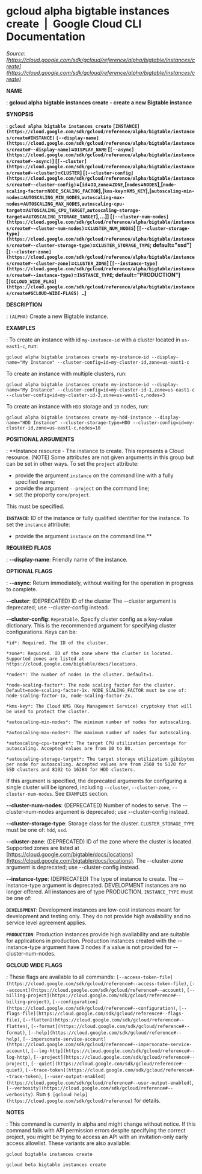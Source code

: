 # gcloud alpha bigtable instances create  |  Google Cloud CLI Documentation

*Source: [https://cloud.google.com/sdk/gcloud/reference/alpha/bigtable/instances/create](https://cloud.google.com/sdk/gcloud/reference/alpha/bigtable/instances/create)*

**NAME**

: **gcloud alpha bigtable instances create - create a new Bigtable instance**

**SYNOPSIS**

: **`gcloud alpha bigtable instances create` `[INSTANCE](https://cloud.google.com/sdk/gcloud/reference/alpha/bigtable/instances/create#INSTANCE)` `[--display-name](https://cloud.google.com/sdk/gcloud/reference/alpha/bigtable/instances/create#--display-name)`=`DISPLAY_NAME` [`[--async](https://cloud.google.com/sdk/gcloud/reference/alpha/bigtable/instances/create#--async)`] [`[--cluster](https://cloud.google.com/sdk/gcloud/reference/alpha/bigtable/instances/create#--cluster)`=`CLUSTER`] [`[--cluster-config](https://cloud.google.com/sdk/gcloud/reference/alpha/bigtable/instances/create#--cluster-config)`=[`id`=`ID`,`zone`=`ZONE`,[`nodes`=`NODES`],[`node-scaling-factor`=`NODE_SCALING_FACTOR`],[`kms-key`=`KMS_KEY`],[`autoscaling-min-nodes`=`AUTOSCALING_MIN_NODES`,`autoscaling-max-nodes`=`AUTOSCALING_MAX_NODES`,`autoscaling-cpu-target`=`AUTOSCALING_CPU_TARGET`,`autoscaling-storage-target`=`AUTOSCALING_STORAGE_TARGET`],…]] [`[--cluster-num-nodes](https://cloud.google.com/sdk/gcloud/reference/alpha/bigtable/instances/create#--cluster-num-nodes)`=`CLUSTER_NUM_NODES`] [`[--cluster-storage-type](https://cloud.google.com/sdk/gcloud/reference/alpha/bigtable/instances/create#--cluster-storage-type)`=`CLUSTER_STORAGE_TYPE`; default="ssd"] [`[--cluster-zone](https://cloud.google.com/sdk/gcloud/reference/alpha/bigtable/instances/create#--cluster-zone)`=`CLUSTER_ZONE`] [`[--instance-type](https://cloud.google.com/sdk/gcloud/reference/alpha/bigtable/instances/create#--instance-type)`=`INSTANCE_TYPE`; default="PRODUCTION"] [`[GCLOUD_WIDE_FLAG](https://cloud.google.com/sdk/gcloud/reference/alpha/bigtable/instances/create#GCLOUD-WIDE-FLAGS) …`]**

**DESCRIPTION**

: `(ALPHA)` Create a new Bigtable instance.

**EXAMPLES**

: To create an instance with id `my-instance-id` with a cluster located
in `us-east1-c`, run:

```
gcloud alpha bigtable instances create my-instance-id --display-name="My Instance" --cluster-config=id=my-cluster-id,zone=us-east1-c
```

To create an instance with multiple clusters, run:

```
gcloud alpha bigtable instances create my-instance-id --display-name="My Instance" --cluster-config=id=my-cluster-id-1,zone=us-east1-c --cluster-config=id=my-cluster-id-2,zone=us-west1-c,nodes=3
```

To create an instance with `HDD` storage and `10` nodes,
run:

```
gcloud alpha bigtable instances create my-hdd-instance --display-name="HDD Instance" --cluster-storage-type=HDD --cluster-config=id=my-cluster-id,zone=us-east1-c,nodes=10
```

**POSITIONAL ARGUMENTS**

: **Instance resource - The instance to create. This represents a Cloud resource.
(NOTE) Some attributes are not given arguments in this group but can be set in
other ways.
To set the `project` attribute:

- provide the argument `instance` on the command line with a fully
specified name;
- provide the argument `--project` on the command line;
- set the property `core/project`.

This must be specified.

**`INSTANCE`**:
ID of the instance or fully qualified identifier for the instance.
To set the `instance` attribute:

- provide the argument `instance` on the command line.**

**REQUIRED FLAGS**

: **--display-name**:
Friendly name of the instance.

**OPTIONAL FLAGS**

: **--async**:
Return immediately, without waiting for the operation in progress to complete.

**--cluster**:
(DEPRECATED) ID of the cluster
The --cluster argument is deprecated; use --cluster-config instead.

**--cluster-config**:
`Repeatable`. Specify cluster config as a key-value dictionary.
This is the recommended argument for specifying cluster configurations.
Keys can be:

```
*id*: Required. The ID of the cluster.
```

```
*zone*: Required. ID of the zone where the cluster is located. Supported zones are listed at https://cloud.google.com/bigtable/docs/locations.
```

```
*nodes*: The number of nodes in the cluster. Default=1.
```

```
*node-scaling-factor*: The node scaling factor for the cluster. Default=node-scaling-factor-1x. NODE_SCALING_FACTOR must be one of: node-scaling-factor-1x, node-scaling-factor-2x.
```

```
*kms-key*: The Cloud KMS (Key Management Service) cryptokey that will be used to protect the cluster.
```

```
*autoscaling-min-nodes*: The minimum number of nodes for autoscaling.
```

```
*autoscaling-max-nodes*: The maximum number of nodes for autoscaling.
```

```
*autoscaling-cpu-target*: The target CPU utilization percentage for autoscaling. Accepted values are from 10 to 80.
```

```
*autoscaling-storage-target*: The target storage utilization gibibytes per node for autoscaling. Accepted values are from 2560 to 5120 for SSD clusters and 8192 to 16384 for HDD clusters.
```

If this argument is specified, the deprecated arguments for configuring a single
cluster will be ignored, including `--cluster`,
`--cluster-zone`, `--cluster-num-nodes`.
See `EXAMPLES` section.

**--cluster-num-nodes**:
(DEPRECATED) Number of nodes to serve.
The --cluster-num-nodes argument is deprecated; use --cluster-config instead.

**--cluster-storage-type**:
Storage class for the cluster. `CLUSTER_STORAGE_TYPE` must
be one of: `hdd`, `ssd`.

**--cluster-zone**:
(DEPRECATED) ID of the zone where the cluster is located. Supported zones are
listed at [https://cloud.google.com/bigtable/docs/locations](https://cloud.google.com/bigtable/docs/locations).
The --cluster-zone argument is deprecated; use --cluster-config instead.

**--instance-type**:
(DEPRECATED) The type of instance to create.
The --instance-type argument is deprecated. DEVELOPMENT instances are no longer
offered. All instances are of type PRODUCTION.
`INSTANCE_TYPE` must be one of:

**`DEVELOPMENT`**:
Development instances are low-cost instances meant for development and testing
only. They do not provide high availability and no service level agreement
applies.

**`PRODUCTION`**:
Production instances provide high availability and are suitable for applications
in production. Production instances created with the --instance-type argument
have 3 nodes if a value is not provided for --cluster-num-nodes.

**GCLOUD WIDE FLAGS**

: These flags are available to all commands: `[--access-token-file](https://cloud.google.com/sdk/gcloud/reference#--access-token-file)`,
`[--account](https://cloud.google.com/sdk/gcloud/reference#--account)`, `[--billing-project](https://cloud.google.com/sdk/gcloud/reference#--billing-project)`,
`[--configuration](https://cloud.google.com/sdk/gcloud/reference#--configuration)`,
`[--flags-file](https://cloud.google.com/sdk/gcloud/reference#--flags-file)`,
`[--flatten](https://cloud.google.com/sdk/gcloud/reference#--flatten)`, `[--format](https://cloud.google.com/sdk/gcloud/reference#--format)`, `[--help](https://cloud.google.com/sdk/gcloud/reference#--help)`, `[--impersonate-service-account](https://cloud.google.com/sdk/gcloud/reference#--impersonate-service-account)`,
`[--log-http](https://cloud.google.com/sdk/gcloud/reference#--log-http)`,
`[--project](https://cloud.google.com/sdk/gcloud/reference#--project)`, `[--quiet](https://cloud.google.com/sdk/gcloud/reference#--quiet)`, `[--trace-token](https://cloud.google.com/sdk/gcloud/reference#--trace-token)`, `[--user-output-enabled](https://cloud.google.com/sdk/gcloud/reference#--user-output-enabled)`,
`[--verbosity](https://cloud.google.com/sdk/gcloud/reference#--verbosity)`.
Run `$ [gcloud help](https://cloud.google.com/sdk/gcloud/reference)` for details.

**NOTES**

: This command is currently in alpha and might change without notice. If this
command fails with API permission errors despite specifying the correct project,
you might be trying to access an API with an invitation-only early access
allowlist. These variants are also available:

```
gcloud bigtable instances create
```

```
gcloud beta bigtable instances create
```